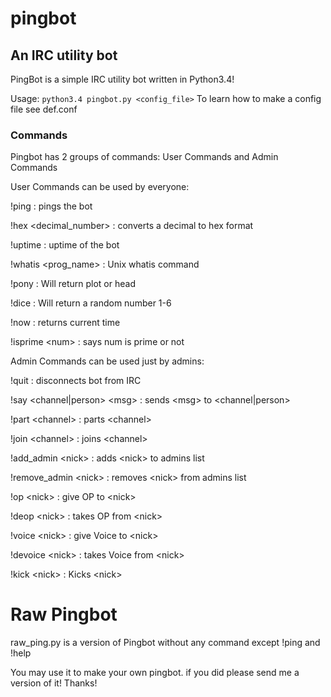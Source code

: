# pingbot
## An IRC utility bot

PingBot is a simple IRC utility bot written in Python3.4!

Usage: `python3.4 pingbot.py <config_file>`
To learn how to make a config file see def.conf

### Commands
Pingbot has 2 groups of commands: User Commands and Admin Commands

User Commands can be used by everyone:

!ping : pings the bot

!hex \<decimal_number\> : converts a decimal to hex format

!uptime : uptime of the bot

!whatis \<prog_name\> : Unix whatis command

!pony : Will return plot or head

!dice : Will return a random number 1-6

!now : returns current time

!isprime \<num\> : says num is prime or not

Admin Commands can be used just by admins:

!quit : disconnects bot from IRC

!say \<channel|person\> \<msg\> : sends \<msg\> to \<channel|person\>

!part \<channel\> : parts \<channel\>

!join \<channel\> : joins \<channel\>

!add\_admin \<nick\> : adds \<nick\> to admins list

!remove\_admin \<nick\> : removes \<nick\> from admins list

!op \<nick\> : give OP to \<nick\>

!deop \<nick\> : takes OP from \<nick\>

!voice \<nick\> : give Voice to \<nick\>

!devoice \<nick\> : takes Voice from \<nick\>

!kick \<nick\> : Kicks \<nick\>


# Raw Pingbot
raw\_ping.py is a version of Pingbot without any command except !ping and !help

You may use it to make your own pingbot. if you did please send me a version of it! Thanks!
